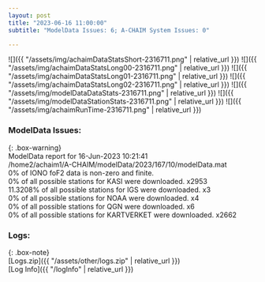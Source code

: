 ```yaml
---
layout: post
title: "2023-06-16 11:00:00"
subtitle: "ModelData Issues: 6; A-CHAIM System Issues: 0"

---
```


![]({{ "/assets/img/achaimDataStatsShort-2316711.png" | relative_url }})
![]({{ "/assets/img/achaimDataStatsLong00-2316711.png" | relative_url }})
![]({{ "/assets/img/achaimDataStatsLong01-2316711.png" | relative_url }})
![]({{ "/assets/img/achaimDataStatsLong02-2316711.png" | relative_url }})
![]({{ "/assets/img/modelDataDataStats-2316711.png" | relative_url }})
![]({{ "/assets/img/modelDataStationStats-2316711.png" | relative_url }})
![]({{ "/assets/img/achaimRunTime-2316711.png" | relative_url }})


### ModelData Issues:  
  
{: .box-warning}  
 ModelData report for 16-Jun-2023 10:21:41   
 /home2/achaim1/A-CHAIM/modelData/2023/167/10/modelData.mat   
 0% of IONO foF2 data is non-zero and finite.   
 0% of all possible stations for KASI were downloaded. x2953   
 11.3208% of all possible stations for IGS were downloaded. x3   
 0% of all possible stations for NOAA were downloaded. x4   
 0% of all possible stations for QGN were downloaded. x6   
 0% of all possible stations for KARTVERKET were downloaded. x2662   
  


### Logs:  
  
{: .box-note}  
[Logs.zip]({{ "/assets/other/logs.zip" | relative_url }})  
[Log Info]({{ "/logInfo" | relative_url }})  
